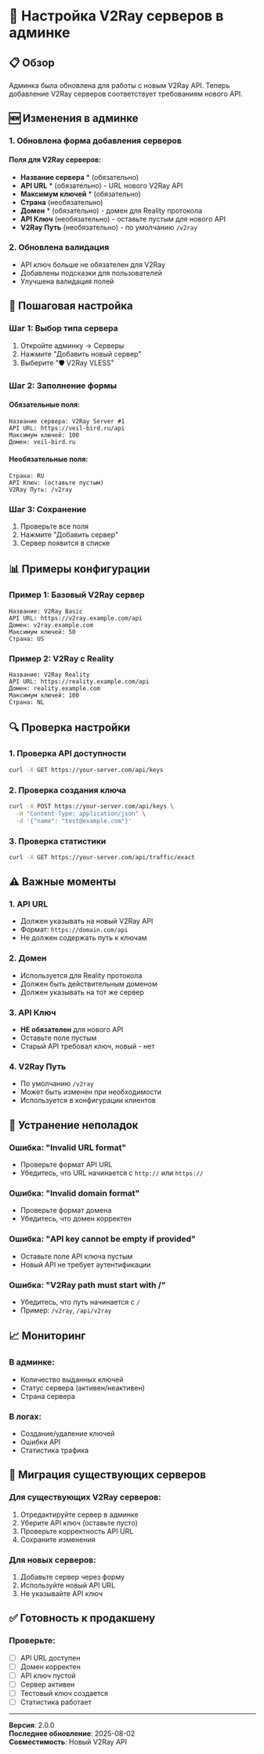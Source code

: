# 🔧 Настройка V2Ray серверов в админке

## 📋 Обзор

Админка была обновлена для работы с новым V2Ray API. Теперь добавление V2Ray серверов соответствует требованиям нового API.

## 🆕 Изменения в админке

### 1. Обновлена форма добавления серверов

#### Поля для V2Ray серверов:
- **Название сервера** * (обязательно)
- **API URL** * (обязательно) - URL нового V2Ray API
- **Максимум ключей** * (обязательно)
- **Страна** (необязательно)
- **Домен** * (обязательно) - домен для Reality протокола
- **API Ключ** (необязательно) - оставьте пустым для нового API
- **V2Ray Путь** (необязательно) - по умолчанию `/v2ray`

### 2. Обновлена валидация

- API ключ больше не обязателен для V2Ray
- Добавлены подсказки для пользователей
- Улучшена валидация полей

## 🔧 Пошаговая настройка

### Шаг 1: Выбор типа сервера
1. Откройте админку → Серверы
2. Нажмите "Добавить новый сервер"
3. Выберите "🛡️ V2Ray VLESS"

### Шаг 2: Заполнение формы

#### Обязательные поля:
```
Название сервера: V2Ray Server #1
API URL: https://veil-bird.ru/api
Максимум ключей: 100
Домен: veil-bird.ru
```

#### Необязательные поля:
```
Страна: RU
API Ключ: (оставьте пустым)
V2Ray Путь: /v2ray
```

### Шаг 3: Сохранение
1. Проверьте все поля
2. Нажмите "Добавить сервер"
3. Сервер появится в списке

## 📊 Примеры конфигурации

### Пример 1: Базовый V2Ray сервер
```
Название: V2Ray Basic
API URL: https://v2ray.example.com/api
Домен: v2ray.example.com
Максимум ключей: 50
Страна: US
```

### Пример 2: V2Ray с Reality
```
Название: V2Ray Reality
API URL: https://reality.example.com/api
Домен: reality.example.com
Максимум ключей: 100
Страна: NL
```

## 🔍 Проверка настройки

### 1. Проверка API доступности
```bash
curl -X GET https://your-server.com/api/keys
```

### 2. Проверка создания ключа
```bash
curl -X POST https://your-server.com/api/keys \
  -H "Content-Type: application/json" \
  -d '{"name": "test@example.com"}'
```

### 3. Проверка статистики
```bash
curl -X GET https://your-server.com/api/traffic/exact
```

## ⚠️ Важные моменты

### 1. API URL
- Должен указывать на новый V2Ray API
- Формат: `https://domain.com/api`
- Не должен содержать путь к ключам

### 2. Домен
- Используется для Reality протокола
- Должен быть действительным доменом
- Должен указывать на тот же сервер

### 3. API Ключ
- **НЕ обязателен** для нового API
- Оставьте поле пустым
- Старый API требовал ключ, новый - нет

### 4. V2Ray Путь
- По умолчанию `/v2ray`
- Может быть изменен при необходимости
- Используется в конфигурации клиентов

## 🚨 Устранение неполадок

### Ошибка: "Invalid URL format"
- Проверьте формат API URL
- Убедитесь, что URL начинается с `http://` или `https://`

### Ошибка: "Invalid domain format"
- Проверьте формат домена
- Убедитесь, что домен корректен

### Ошибка: "API key cannot be empty if provided"
- Оставьте поле API ключа пустым
- Новый API не требует аутентификации

### Ошибка: "V2Ray path must start with /"
- Убедитесь, что путь начинается с `/`
- Пример: `/v2ray`, `/api/v2ray`

## 📈 Мониторинг

### В админке:
- Количество выданных ключей
- Статус сервера (активен/неактивен)
- Страна сервера

### В логах:
- Создание/удаление ключей
- Ошибки API
- Статистика трафика

## 🔄 Миграция существующих серверов

### Для существующих V2Ray серверов:
1. Отредактируйте сервер в админке
2. Уберите API ключ (оставьте пусто)
3. Проверьте корректность API URL
4. Сохраните изменения

### Для новых серверов:
1. Добавьте сервер через форму
2. Используйте новый API URL
3. Не указывайте API ключ

## ✅ Готовность к продакшену

### Проверьте:
- [ ] API URL доступен
- [ ] Домен корректен
- [ ] API ключ пустой
- [ ] Сервер активен
- [ ] Тестовый ключ создается
- [ ] Статистика работает

---

**Версия**: 2.0.0  
**Последнее обновление**: 2025-08-02  
**Совместимость**: Новый V2Ray API 